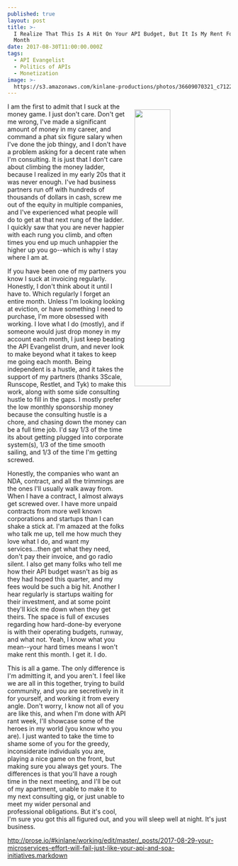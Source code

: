 ```yaml
---
published: true
layout: post
title: >-
  I Realize That This Is A Hit On Your API Budget, But It Is My Rent For This
  Month
date: 2017-08-30T11:00:00.000Z
tags:
  - API Evangelist
  - Politics of APIs
  - Monetization
image: >-
  https://s3.amazonaws.com/kinlane-productions/photos/36609070321_c7122be05f_z.jpg
---
```

<p><img src="https://s3.amazonaws.com/kinlane-productions/photos/36609070321_c7122be05f_z.jpg" align="right" width="40%" style="padding: 15px;" /></p>I am the first to admit that I suck at the money game. I just don't care. Don't get me wrong, I've made a significant amount of money in my career, and command a phat six figure salary when I've done the job thingy, and I don't have a problem asking for a decent rate when I'm consulting. It is just that I don't care about climbing the money ladder, because I realized in my early 20s that it was never enough. I've had business partners run off with hundreds of thousands of dollars in cash, screw me out of the equity in multiple companies, and I've experienced what people will do to get at that next rung of the ladder. I quickly saw that you are never happier with each rung you climb, and often times you end up much unhappier the higher up you go--which is why I stay where I am at.

If you have been one of my partners you know I suck at invoicing regularly. Honestly, I don't think about it until I have to. Which regularly I forget an entire month. Unless I'm looking looking at eviction, or have something I need to purchase, I'm more obsessed with working. I love what I do (mostly), and if someone would just drop money in my account each month, I just keep beating the API Evangelist drum, and never look to make beyond what it takes to keep me going each month. Being independent is a hustle, and it takes the support of my partners (thanks 3Scale, Runscope, Restlet, and Tyk) to make this work, along with some side consulting hustle to fill in the gaps. I mostly prefer the low monthly sponsorship money because the consulting hustle is a chore, and chasing down the money can be a full time job. I'd say 1/3 of the time its about getting plugged into corporate system(s), 1/3 of the time smooth sailing, and 1/3 of the time I'm getting screwed.

Honestly, the companies who want an NDA, contract, and all the trimmings are the ones I'll usually walk away from. When I have a contract, I almost always get screwed over. I have more unpaid contracts from more well known corporations and startups than I can shake a stick at. I'm amazed at the folks who talk me up, tell me how much they love what I do, and want my services...then get what they need, don't pay their invoice, and go radio silent. I also get many folks who tell me how their API budget wasn't as big as they had hoped this quarter, and my fees would be such a big hit. Another I hear regularly is startups waiting for their investment, and at some point they'll kick me down when they get theirs. The space is full of excuses regarding how hard-done-by everyone is with their operating budgets, runway, and what not. Yeah, I know what you mean--your hard times means I won't make rent this month. I get it. I do.

This is all a game. The only difference is I'm admitting it, and you aren't. I feel like we are all in this together, trying to build community, and you are secretively in it for yourself, and working it from every angle. Don't worry, I know not all of you are like this, and when I'm done with API rant week, I'll showcase some of the heroes in my world (you know who you are). I just wanted to take the time to shame some of you for the greedy, inconsiderate individuals you are, playing a nice game on the front, but making sure you always get yours. The differences is that you'll have a rough time in the next meeting, and I'll be out of my apartment, unable to make it to my next consulting gig, or just unable to meet my wider personal and professional obligations. But it's cool, I'm sure you got this all figured out, and you will sleep well at night. It's just business.

http://prose.io/#kinlane/working/edit/master/_posts/2017-08-29-your-microservices-effort-will-fail-just-like-your-api-and-soa-initiatives.markdown

